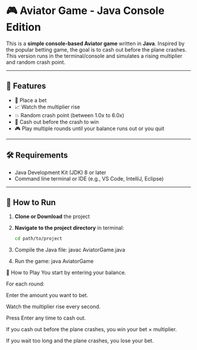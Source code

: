 # 🎮 Aviator Game - Java Console Edition

This is a **simple console-based Aviator game** written in **Java**. Inspired by the popular betting game, the goal is to cash out before the plane crashes. This version runs in the terminal/console and simulates a rising multiplier and random crash point.

---

## 📌 Features

- 💸 Place a bet
- 📈 Watch the multiplier rise
- 💥 Random crash point (between 1.0x to 6.0x)
- 🤑 Cash out before the crash to win
- 🎮 Play multiple rounds until your balance runs out or you quit

---

## 🛠 Requirements

- Java Development Kit (JDK) 8 or later
- Command line terminal or IDE (e.g., VS Code, IntelliJ, Eclipse)

---

## 🚀 How to Run

1. **Clone or Download** the project

2. **Navigate to the project directory** in terminal:
   ```bash
   cd path/to/project
3. Compile the Java file:
   javac AviatorGame.java
4. Run the game:
   java AviatorGame

📝 How to Play
You start by entering your balance.

For each round:

Enter the amount you want to bet.

Watch the multiplier rise every second.

Press Enter any time to cash out.

If you cash out before the plane crashes, you win your bet × multiplier.

If you wait too long and the plane crashes, you lose your bet.
